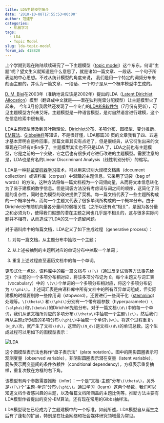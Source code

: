 ```yaml
---
title: LDA主题模型简介
date: '2010-10-08T17:55:53+00:00'
author: 范建宁
categories:
  - 机器学习
tags:
  - LDA
  - Topic Model
slug: lda-topic-model
forum_id: 418820
---
```


上个学期到现在陆陆续续研究了一下主题模型（[topic model](https://en.wikipedia.org/wiki/Topic_model)）这个东东。何谓“主题”呢？望文生义就知道是什么意思了，就是诸如一篇文章、一段话、一个句子所表达的中心思想。不过从统计模型的角度来说， 我们是用一个特定的词频分布来刻画主题的，并认为一篇文章、一段话、一个句子是从一个概率模型中生成的。

[D. M. Blei](http://www.cs.columbia.edu/~blei/)在2003年（准确地说应该是2002年）提出的LDA（[Latent Dirichlet Allocation](http://www.jmlr.org/papers/volume3/blei03a/blei03a.pdf)）模型（翻译成中文就是——潜在狄利克雷分配模型）让主题模型火了起来， 今年3月份我居然还发现了一个专门的[LDA的R软件包](https://cran.r-project.org/web/packages/lda/)（7月份有更新），可见主题模型方兴未艾呀。主题模型是一种语言模型，是对自然语言进行建模，这个在信息检索中很有用。

LDA主题模型涉及到贝叶斯理论、[Dirichlet分布](https://en.wikipedia.org/wiki/Dirichlet_distribution)、[多项分布](https://en.wikipedia.org/wiki/Multinomial_distribution)、图模型、[变分推断](https://en.wikipedia.org/wiki/Variational_Bayes)、[EM算法](https://en.wikipedia.org/wiki/EM_algorithm)、[Gibbs抽样](https://en.wikipedia.org/wiki/Gibbs_sampling)等知识，不是很好懂，LDA那篇30 页的文章我看了四、五遍才基本弄明白是咋回事。那篇文章其实有点老了，但是很经典，从它衍生出来的文章现在已经有n多n多了。主题模型其实也不只是LDA 了，LDA之前也有主题模型，它是之前的一个突破，它之后也有很多对它进行改进的主题模型。需要注意的是，LDA也是有名的Linear Discriminant Analysis（线性判别分析）的缩写。

LDA是一种[非监督机器学习](https://en.wikipedia.org/wiki/Unsupervised_learning)技术，可以用来识别大规模文档集（document collection）或语料库（corpus）中潜藏的主题信息。它采用了词袋（bag of words）的方法，这种方法将每一篇文档视为一个词频向量，从而将文本信息转化为了易于建模的数字信息。但是词袋方法没有考虑词与词之间的顺序，这简化了问题的复杂性，同时也为模型的改进提供了契机。每一篇文档代表了一些主题所构成的一个概率分布，而每一个主题又代表了很多单词所构成的一个概率分布。由于 Dirichlet分布随机向量各分量间的弱相关性（之所以还有点“相关”，是因为各分量之和必须为1），使得我们假想的潜在主题之间也几乎是不相关的，这与很多实际问题并不相符，从而造成了LDA的又一个遗留问题。

对于语料库中的每篇文档，LDA定义了如下生成过程（generative process）：

1. 对每一篇文档，从主题分布中抽取一个主题；

1. 从上述被抽到的主题所对应的单词分布中抽取一个单词；

1. 重复上述过程直至遍历文档中的每一个单词。
  
更形式化一点说，语料库中的每一篇文档与 `\(T\)`（通过反复试验等方法事先给定）个主题的一个多项分布相对应，将该多项分布记为 $\theta$。每个主题又与词汇表（vocabulary）中的  `\(V\)`个单词的一个多项分布相对应，将这个多项分布记为 `\(\phi\)`。上述词汇表是由语料库中所有文档中的所有互异单词组成，但实际建模的时候要剔除一些停用词（stopword），还要进行一些词干化（[stemming](https://en.wikipedia.org/wiki/Stemming)）处理等。`\(\theta\)` 和`\(\phi\)`分别有一个带有超参数（hyperparameter）`\(\alpha\)`和`\(\beta\)`的Dirichlet先验分布。对于一篇文档`\(d\)`中的每一个单词，我们从该文档所对应的多项分布`\(\theta\)`中抽取一个主题`\(z\)`，然后我们再从主题$z$所对应的多项分布`\(\phi\)`中抽取一个单词`\(w\)`。将这个过程重复`\(N_d\)`次，就产生了文档`\(d\)`，这里的`\(N_d\)`是文档`\(d\)`的单词总数。这个生成过程可以用如下的图模型表示：

![LDA](https://uploads.cosx.org/2010/10/LDA.png) 
  
这个图模型表示法也称作“盘子表示法”（plate notation）。图中的阴影圆圈表示可观测变量（observed variable），非阴影圆圈表示潜在变量（latent variable），箭头表示两变量间的条件依赖性（conditional dependency），方框表示重复抽样，重复次数在方框的右下角。

该模型有两个参数需要推断（infer）：一个是“文档-主题”分布`\(\theta\)`，另外是`\(T\)`个“主题-单词”分布`\(\phi\)`。通过学习（learn）这两个参数，我们可以知道文档作者感兴趣的主题，以及每篇文档所涵盖的主题比例等。推断方法主要有LDA模型作者提出的变分-EM算法，还有现在常用的Gibbs抽样法。

LDA模型现在已经成为了主题建模中的一个标准。如前所述，LDA模型自从诞生之后有了蓬勃的扩展，特别是在社会网络和社会媒体研究领域最为常见。
